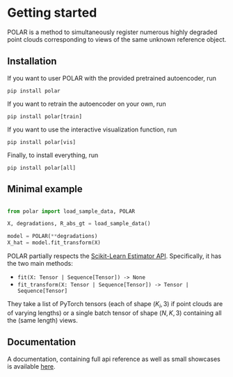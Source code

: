 # Getting started

POLAR is a method to simultaneously register numerous highly degraded point clouds corresponding to views of the same unknown reference object.

## Installation

If you want to user POLAR with the provided pretrained autoencoder, run
```
pip install polar
```

If you want to retrain the autoencoder on your own, run
```
pip install polar[train]
```

If you want to use the interactive visualization function, run
```
pip install polar[vis]
```

Finally, to install everything, run
```
pip install polar[all]
```



## Minimal example

```python

from polar import load_sample_data, POLAR

X, degradations, R_abs_gt = load_sample_data()

model = POLAR(**degradations)
X_hat = model.fit_transform(X)
```
POLAR partially respects the [Scikit-Learn Estimator API](https://scikit-learn.org/stable/modules/generated/sklearn.base.BaseEstimator.html#sklearn.base.BaseEstimator). Specifically, it has the two main methods:

- `fit(X: Tensor | Sequence[Tensor]) -> None` 
- `fit_transform(X: Tensor | Sequence[Tensor]) -> Tensor | Sequence[Tensor]`

They take a list of PyTorch tensors (each of shape $(K_i, 3)$ if point clouds are of varying lengths) or a single batch tensor of shape
$(N, K, 3)$ containing all the (same length) views.




## Documentation

A documentation, containing full api reference as well as small showcases is available [here](https://pypolar.github.io/polar/).

